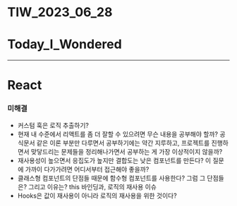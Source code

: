 # TIW_2023_06_28

# Today_I_Wondered

---

# React

### 미해결

- 커스텀 훅은 로직 추출하기?
- 현재 내 수준에서 리액트를 좀 더 잘할 수 있으려면 무슨 내용을 공부해야 할까? 공식문서 같은 이론 부분만 다루면서 공부하기에는 약간 지루하고, 프로젝트를 진행하면서 맞닿드리는 문제들을 정리해나가면서 공부하는 게 가장 이상적이지 않을까?
- 재사용성이 높으면서 응집도가 높지만 결합도는 낮은 컴포넌트를 만든다? 이 질문에 가까이 다가가려면 어디서부터 접근해야 좋을까?
- 클래스형 컴포넌트의 단점들 때문에 함수형 컴포넌트를 사용한다? 그럼 그 단점들은? 그리고 이유는?
  this 바인딩과, 로직의 재사용 이슈
- Hooks은 값이 재사용이 아니라 로직의 재사용을 위한 것이다?
